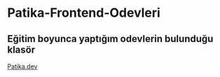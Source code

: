# Patika-Frontend-Odevleri
Eğitim boyunca yaptığım odevlerin bulunduğu klasör
---
[Patika.dev](https://www.patika.dev/tr)
